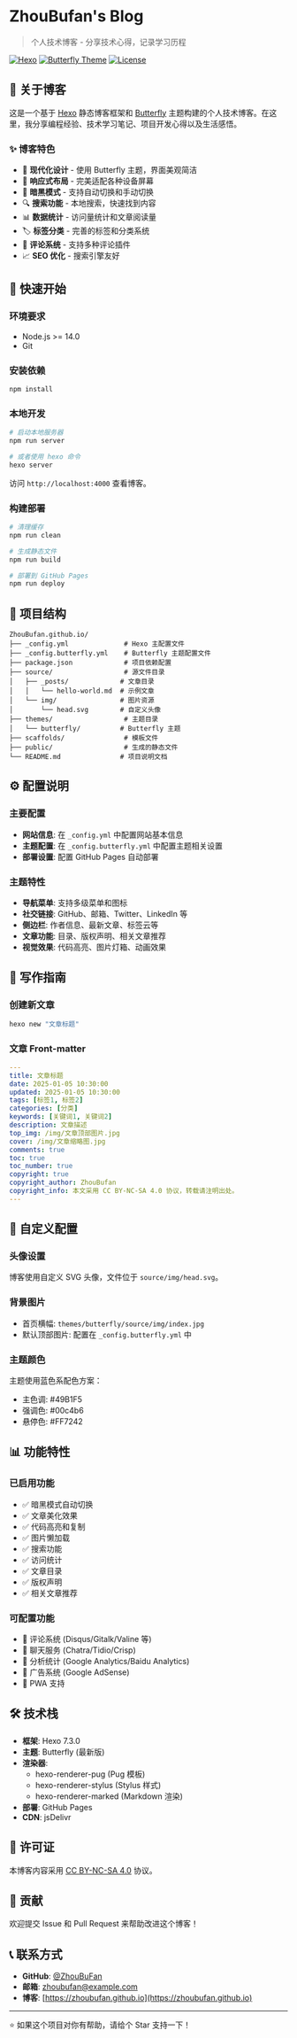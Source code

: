 # ZhouBufan's Blog

> 个人技术博客 - 分享技术心得，记录学习历程

[![Hexo](https://img.shields.io/badge/Hexo-7.3.0-blue.svg)](https://hexo.io/)
[![Butterfly Theme](https://img.shields.io/badge/Theme-Butterfly-orange.svg)](https://butterfly.js.org/)
[![License](https://img.shields.io/badge/License-CC%20BY--NC--SA%204.0-green.svg)](https://creativecommons.org/licenses/by-nc-sa/4.0/)

## 📖 关于博客

这是一个基于 [Hexo](https://hexo.io/) 静态博客框架和 [Butterfly](https://butterfly.js.org/) 主题构建的个人技术博客。在这里，我分享编程经验、技术学习笔记、项目开发心得以及生活感悟。

### ✨ 博客特色

- 🎨 **现代化设计** - 使用 Butterfly 主题，界面美观简洁
- 📱 **响应式布局** - 完美适配各种设备屏幕
- 🌙 **暗黑模式** - 支持自动切换和手动切换
- 🔍 **搜索功能** - 本地搜索，快速找到内容
- 📊 **数据统计** - 访问量统计和文章阅读量
- 🏷️ **标签分类** - 完善的标签和分类系统
- 💬 **评论系统** - 支持多种评论插件
- 📈 **SEO 优化** - 搜索引擎友好

## 🚀 快速开始

### 环境要求

- Node.js >= 14.0
- Git

### 安装依赖

```bash
npm install
```

### 本地开发

```bash
# 启动本地服务器
npm run server

# 或者使用 hexo 命令
hexo server
```

访问 `http://localhost:4000` 查看博客。

### 构建部署

```bash
# 清理缓存
npm run clean

# 生成静态文件
npm run build

# 部署到 GitHub Pages
npm run deploy
```

## 📁 项目结构

```
ZhouBufan.github.io/
├── _config.yml              # Hexo 主配置文件
├── _config.butterfly.yml    # Butterfly 主题配置文件
├── package.json             # 项目依赖配置
├── source/                  # 源文件目录
│   ├── _posts/             # 文章目录
│   │   └── hello-world.md  # 示例文章
│   └── img/                # 图片资源
│       └── head.svg        # 自定义头像
├── themes/                  # 主题目录
│   └── butterfly/          # Butterfly 主题
├── scaffolds/               # 模板文件
├── public/                  # 生成的静态文件
└── README.md               # 项目说明文档
```

## ⚙️ 配置说明

### 主要配置

- **网站信息**: 在 `_config.yml` 中配置网站基本信息
- **主题配置**: 在 `_config.butterfly.yml` 中配置主题相关设置
- **部署设置**: 配置 GitHub Pages 自动部署

### 主题特性

- **导航菜单**: 支持多级菜单和图标
- **社交链接**: GitHub、邮箱、Twitter、LinkedIn 等
- **侧边栏**: 作者信息、最新文章、标签云等
- **文章功能**: 目录、版权声明、相关文章推荐
- **视觉效果**: 代码高亮、图片灯箱、动画效果

## 📝 写作指南

### 创建新文章

```bash
hexo new "文章标题"
```

### 文章 Front-matter

```yaml
---
title: 文章标题
date: 2025-01-05 10:30:00
updated: 2025-01-05 10:30:00
tags: [标签1, 标签2]
categories: [分类]
keywords: [关键词1, 关键词2]
description: 文章描述
top_img: /img/文章顶部图片.jpg
cover: /img/文章缩略图.jpg
comments: true
toc: true
toc_number: true
copyright: true
copyright_author: ZhouBufan
copyright_info: 本文采用 CC BY-NC-SA 4.0 协议，转载请注明出处。
---
```

## 🎨 自定义配置

### 头像设置

博客使用自定义 SVG 头像，文件位于 `source/img/head.svg`。

### 背景图片

- 首页横幅: `themes/butterfly/source/img/index.jpg`
- 默认顶部图片: 配置在 `_config.butterfly.yml` 中

### 主题颜色

主题使用蓝色系配色方案：
- 主色调: #49B1F5
- 强调色: #00c4b6
- 悬停色: #FF7242

## 📊 功能特性

### 已启用功能

- ✅ 暗黑模式自动切换
- ✅ 文章美化效果
- ✅ 代码高亮和复制
- ✅ 图片懒加载
- ✅ 搜索功能
- ✅ 访问统计
- ✅ 文章目录
- ✅ 版权声明
- ✅ 相关文章推荐

### 可配置功能

- 🔧 评论系统 (Disqus/Gitalk/Valine 等)
- 🔧 聊天服务 (Chatra/Tidio/Crisp)
- 🔧 分析统计 (Google Analytics/Baidu Analytics)
- 🔧 广告系统 (Google AdSense)
- 🔧 PWA 支持

## 🛠️ 技术栈

- **框架**: Hexo 7.3.0
- **主题**: Butterfly (最新版)
- **渲染器**: 
  - hexo-renderer-pug (Pug 模板)
  - hexo-renderer-stylus (Stylus 样式)
  - hexo-renderer-marked (Markdown 渲染)
- **部署**: GitHub Pages
- **CDN**: jsDelivr

## 📄 许可证

本博客内容采用 [CC BY-NC-SA 4.0](https://creativecommons.org/licenses/by-nc-sa/4.0/) 协议。

## 🤝 贡献

欢迎提交 Issue 和 Pull Request 来帮助改进这个博客！

## 📞 联系方式

- **GitHub**: [@ZhouBuFan](https://github.com/ZhouBuFan)
- **邮箱**: zhoubufan@example.com
- **博客**: [https://zhoubufan.github.io](https://zhoubufan.github.io)

---

⭐ 如果这个项目对你有帮助，请给个 Star 支持一下！
